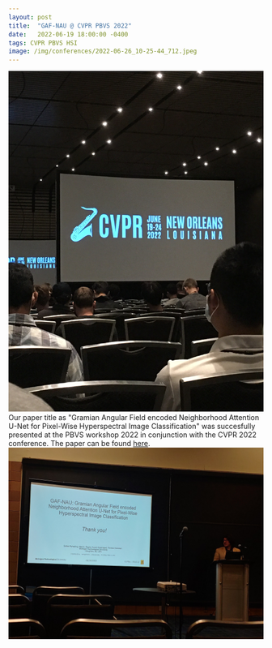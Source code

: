 ```yaml
---
layout: post
title:  "GAF-NAU @ CVPR PBVS 2022"
date:   2022-06-19 18:00:00 -0400
tags: CVPR PBVS HSI
image: /img/conferences/2022-06-26_10-25-44_712.jpeg
---
```

![](/img/conferences/2022-06-22_10-18-41_491.jpeg)
Our paper title as "Gramian Angular Field encoded Neighborhood Attention U-Net for Pixel-Wise Hyperspectral Image Classification" was succesfully presented
at the PBVS workshop 2022 in conjunction with the CVPR 2022 conference. The paper can be found [here](https://openaccess.thecvf.com/content/CVPR2022W/PBVS/papers/Paheding_GAF-NAU_Gramian_Angular_Field_Encoded_Neighborhood_Attention_U-Net_for_Pixel-Wise_CVPRW_2022_paper.pdf).
![](/img/conferences/2022-06-19_18-49-50_750.jpeg)
